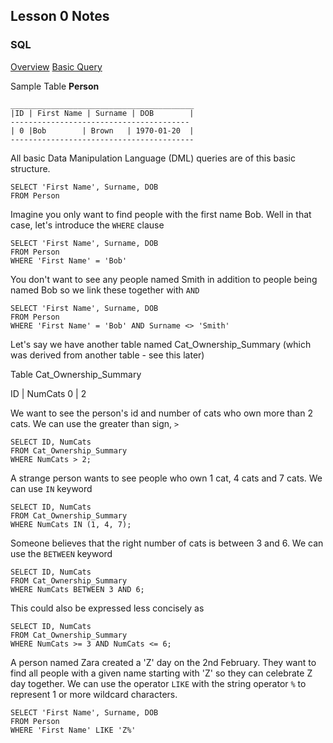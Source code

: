 ## Lesson 0 Notes

### SQL

<u>Overview</u>
[Basic Query](#basic_query)

Sample Table **Person**
```
_________________________________________
|ID | First Name | Surname | DOB        |
----------------------------------------
| 0 |Bob        | Brown   | 1970-01-20  |
-----------------------------------------
```
<a id="basic_query">All basic Data Manipulation Language (DML) queries are of this basic structure.</a>


```
SELECT 'First Name', Surname, DOB
FROM Person
```

Imagine you only want to find people with the first name Bob. Well in that case, let's introduce the `WHERE` clause

```
SELECT 'First Name', Surname, DOB
FROM Person
WHERE 'First Name' = 'Bob'
```

You don't want to see any people named Smith in addition to people being named Bob so we link these together with `AND`
```
SELECT 'First Name', Surname, DOB
FROM Person
WHERE 'First Name' = 'Bob' AND Surname <> 'Smith'
```

Let's say we have another table named Cat_Ownership_Summary (which was derived from another table - see this later)

Table Cat_Ownership_Summary

ID | NumCats
0  | 2

We want to see the person's id and number of cats who own more than 2 cats. We can use the greater than sign, `>`
```
SELECT ID, NumCats
FROM Cat_Ownership_Summary
WHERE NumCats > 2;
```

A strange person wants to see people who own 1 cat, 4 cats and 7 cats. We can use `IN` keyword
```
SELECT ID, NumCats
FROM Cat_Ownership_Summary
WHERE NumCats IN (1, 4, 7);
```

Someone believes that the right number of cats is between 3 and 6. We can use the `BETWEEN` keyword
```
SELECT ID, NumCats
FROM Cat_Ownership_Summary
WHERE NumCats BETWEEN 3 AND 6;
```

This could also be expressed less concisely as
```
SELECT ID, NumCats
FROM Cat_Ownership_Summary
WHERE NumCats >= 3 AND NumCats <= 6;
```

A person named Zara created a 'Z' day on the 2nd February. They want to find all people with a given name starting with 'Z' so they can celebrate Z day together.
We can use the operator `LIKE` with the string operator `%` to represent 1 or more wildcard characters.
```
SELECT 'First Name', Surname, DOB
FROM Person
WHERE 'First Name' LIKE 'Z%'
```

